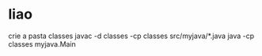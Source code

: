 # liao
crie a pasta classes
javac -d classes -cp classes  src/myjava/*.java
java -cp classes myjava.Main
